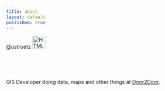 ```yaml
---
title: about
layout: default
published: true
---
```


<body>
	
<div class="post">
	<p>
	<a class='post-title'>@ustroetz</a>
	<a href="https://github.com/ustroetz">
	<img src="https://github.global.ssl.fastly.net/images/modules/logos_page/GitHub-Mark.png" alt="HTML tutorial" width="35px" height="35px"/></a>
	</p></br></br></br>
	<p class='post-text'>GIS Developer doing data, maps and other things at <a href="https://www.door2door.io/">Door2Door</a>.</p>
</div>
